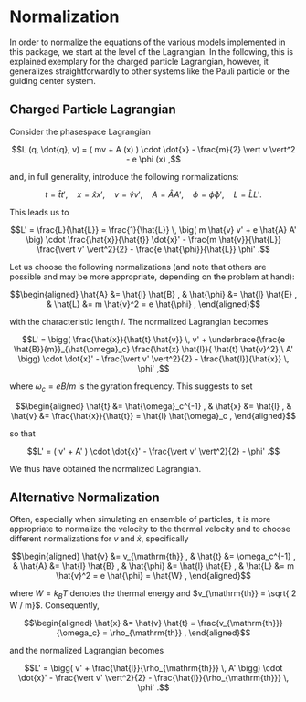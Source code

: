 # Normalization

In order to normalize the equations of the various models implemented in this package, we start at
the level of the Lagrangian. In the following, this is explained exemplary for the charged particle
Lagrangian, however, it generalizes straightforwardly to other systems like the Pauli particle or
the guiding center system.


## Charged Particle Lagrangian

Consider the phasespace Lagrangian
```math
L (q, \dot{q}, v) = ( mv + A (x) ) \cdot \dot{x}  - \frac{m}{2} \vert v \vert^2  - e \phi (x) ,
```

and, in full generality, introduce the following normalizations:
```math
t = \hat{t} t' , \quad
x = \hat{x} x' , \quad
v = \hat{v} v' , \quad
A = \hat{A} A' , \quad
\phi = \hat{\phi} \phi' , \quad
L = \hat{L} L ' .
```

This leads us to
```math
L'
= \frac{L}{\hat{L}}
= \frac{1}{\hat{L}} \, \big( m \hat{v} v' + e \hat{A} A' \big) \cdot \frac{\hat{x}}{\hat{t}} \dot{x}' - \frac{m \hat{v}}{\hat{L}} \frac{\vert v' \vert^2}{2} - \frac{e \hat{\phi}}{\hat{L}} \phi' .
```

Let us choose the following normalizations (and note that others are possible and may be more appropriate, depending on the problem at hand):
```math
\begin{aligned}
\hat{A} &= \hat{l} \hat{B} , &
\hat{\phi} &= \hat{l} \hat{E} , &
\hat{L} &= m \hat{v}^2 = e \hat{\phi} ,
\end{aligned}
```
with the characteristic length $l$.
The normalized Lagrangian becomes
```math
L' = \bigg( \frac{\hat{x}}{\hat{t} \hat{v}} \, v' + \underbrace{\frac{e \hat{B}}{m}}_{\hat{\omega}_c} \frac{\hat{x} \hat{l}}{ \hat{t} \hat{v}^2} \ A' \bigg) \cdot \dot{x}' - \frac{\vert v' \vert^2}{2} - \frac{\hat{l}}{\hat{x}} \, \phi' ,
```
where $\omega_c = e B / m$ is the gyration frequency.
This suggests to set
```math
\begin{aligned}
\hat{t} &= \hat{\omega}_c^{-1} , &
\hat{x} &= \hat{l} , &
\hat{v} &= \frac{\hat{x}}{\hat{t}} = \hat{l} \hat{\omega}_c ,
\end{aligned}
```
so that
```math
L' = ( v' + A' ) \cdot \dot{x}' - \frac{\vert v' \vert^2}{2} - \phi' .
```
We thus have obtained the normalized Lagrangian.


## Alternative Normalization

Often, especially when simulating an ensemble of particles, it is more appropriate to normalize the velocity to the thermal velocity and to choose different normalizations for $v$ and $\dot{x}$, specifically
```math
\begin{aligned}
\hat{v} &= v_{\mathrm{th}} , &
\hat{t} &= \omega_c^{-1} , &
\hat{A} &= \hat{l} \hat{B} , &
\hat{\phi} &= \hat{l} \hat{E} , &
\hat{L} &= m \hat{v}^2 = e \hat{\phi} = \hat{W} ,
\end{aligned}
```
where $W = k_B T$ denotes the thermal energy and $v_{\mathrm{th}} = \sqrt{ 2 W / m}$.
Consequently,
```math
\begin{aligned}
\hat{x} &= \hat{v} \hat{t} = \frac{v_{\mathrm{th}}}{\omega_c} = \rho_{\mathrm{th}} ,
\end{aligned}
```
and the normalized Lagrangian becomes
```math
L' = \bigg( v' + \frac{\hat{l}}{\rho_{\mathrm{th}}} \, A' \bigg) \cdot \dot{x}' - \frac{\vert v' \vert^2}{2} - \frac{\hat{l}}{\rho_{\mathrm{th}}} \, \phi' .
```
